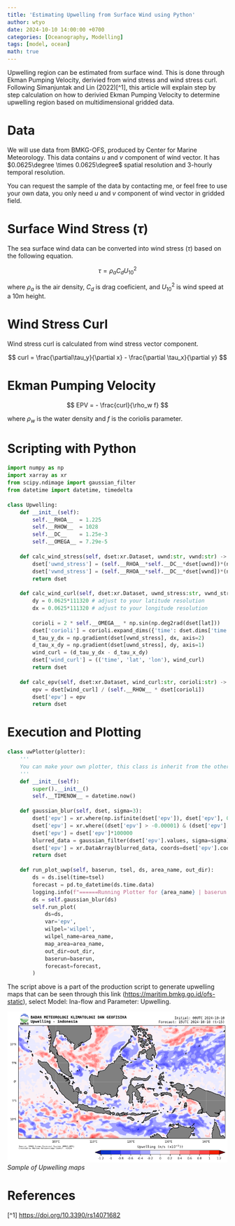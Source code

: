 ```yaml
---
title: 'Estimating Upwelling from Surface Wind using Python'
author: wtyo
date: 2024-10-10 14:00:00 +0700 
categories: [Oceanography, Modelling]
tags: [model, ocean]
math: true
---
```


Upwelling region can be estimated from surface wind. This is done through Ekman Pumping Velocity, derivied from wind stress and wind stress curl. Following Simanjuntak and Lin (2022)[^1], this article will explain step by step calculation on how to derivied Ekman Pumping Velocity to determine upwelling region based on multidimensional gridded data.

# Data

We will use data from BMKG-OFS, produced by Center for Marine Meteorology. This data contains $u$ and $v$ component of wind vector. It has $0.0625\degree \times 0.0625\degree$ spatial resolution and 3-hourly temporal resolution. 

You can request the sample of the data by contacting me, or feel free to use your own data, you only need $u$ and $v$ component of wind vector in gridded field. 

# Surface Wind Stress ($\tau$)

The sea surface wind data can be converted into wind stress ($\tau$) based on the following equation.

$$ \tau = \rho_a C_d U^{2}_{10}  $$

where $\rho_a$ is the air density, $C_d$ is drag coeficient, and $U^{2}_{10}$ is wind speed at a 10m height.

# Wind Stress Curl

Wind stress curl is calculated from wind stress vector component.

$$ curl = \frac{\partial\tau_y}{\partial x} - \frac{\partial \tau_x}{\partial y} $$

# Ekman Pumping Velocity

$$ EPV = - \frac{curl}{\rho_w f} $$

where $\rho_w$ is the water density and $f$ is the coriolis parameter.

# Scripting with Python

```python
import numpy as np 
import xarray as xr 
from scipy.ndimage import gaussian_filter
from datetime import datetime, timedelta

class Upwelling:
    def __init__(self):
        self.__RHOA__  = 1.225
        self.__RHOW__  = 1028
        self.__DC__    = 1.25e-3
        self.__OMEGA__ = 7.29e-5

    def calc_wind_stress(self, dset:xr.Dataset, uwnd:str, vwnd:str) -> xr.Dataset:
        dset['uwnd_stress'] = (self.__RHOA__*self.__DC__*dset[uwnd])*(np.sqrt(dset[uwnd]**2 + dset[vwnd]**2))
        dset['vwnd_stress'] = (self.__RHOA__*self.__DC__*dset[vwnd])*(np.sqrt(dset[uwnd]**2 + dset[vwnd]**2))
        return dset 

    def calc_wind_curl(self, dset:xr.Dataset, uwnd_stress:str, vwnd_stress:str, lat:str) -> xr.Dataset:
        dy = 0.0625*111320 # adjust to your latitude resolution
        dx = 0.0625*111320 # adjust to your longitude resolution

        corioli = 2 * self.__OMEGA__ * np.sin(np.deg2rad(dset[lat]))
        dset['corioli'] = corioli.expand_dims({'time': dset.dims['time'], 'lon': dset.dims['lon']}, axis=(0, 2)) # adjust to your data, in this case the order is time-lat-lon
        d_tau_y_dx = np.gradient(dset[vwnd_stress], dx, axis=2)
        d_tau_x_dy = np.gradient(dset[uwnd_stress], dy, axis=1)
        wind_curl = (d_tau_y_dx - d_tau_x_dy)
        dset['wind_curl'] = (('time', 'lat', 'lon'), wind_curl)
        return dset

    def calc_epv(self, dset:xr.Dataset, wind_curl:str, corioli:str) -> xr.Dataset:
        epv = dset[wind_curl] / (self.__RHOW__ * dset[corioli])
        dset['epv'] = epv
        return dset
```

# Execution and Plotting
```python
class uwPlotter(plotter): 
    '''
    You can make your own plotter, this class is inherit from the other class (plotter) which contains hundreds of lines to plot the data
    '''
    def __init__(self):
        super().__init__()
        self.__TIMENOW__ = datetime.now()

    def gaussian_blur(self, dset, sigma=3):
        dset['epv'] = xr.where(np.isfinite(dset['epv']), dset['epv'], 0)
        dset['epv'] = xr.where((dset['epv'] > -0.00001) & (dset['epv'] < 0.00001), dset['epv'], 0)
        dset['epv'] = dset['epv']*100000
        blurred_data = gaussian_filter(dset['epv'].values, sigma=sigma)
        dset['epv'] = xr.DataArray(blurred_data, coords=dset['epv'].coords, dims=dset['epv'].dims)
        return dset
    
    def run_plot_uwp(self, baserun, tsel, ds, area_name, out_dir):
        ds = ds.isel(time=tsel)
        forecast = pd.to_datetime(ds.time.data)
        logging.info(f"======Running Plotter for {area_name} | baserun: {baserun} | forecast: {forecast}======")
        ds = self.gaussian_blur(ds)
        self.run_plot(
            ds=ds,
            var='epv',
            wilpel='wilpel',
            wilpel_name=area_name,
            map_area=area_name,
            out_dir=out_dir,
            baserun=baserun,
            forecast=forecast,
        )
```

The script above is a part of the production script to generate upwelling maps that can be seen through this link (https://maritim.bmkg.go.id/ofs-static), select Model: Ina-flow and Parameter: Upwelling.

![alt text](../img/posts/upwelling_indonesia.png)
*Sample of Upwelling maps*

# References

[^1] https://doi.org/10.3390/rs14071682